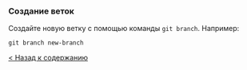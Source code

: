 ### Создание веток
Создайте новую ветку с помощью команды `git branch`. Например:
```bash=
git branch new-branch
```
[< Назад к содержанию](./readme.md)